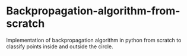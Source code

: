 # Backpropagation-algorithm-from-scratch
Implementation of backpropagation algorithm in python from scratch to classify points inside and outside the circle.
